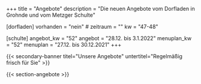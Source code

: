 +++
title       = "Angebote"
description = "Die neuen Angebote vom Dorfladen in Grohnde und vom Metzger Schulte"

[dorfladen]
    vorhanden  = "nein"
    # zeitraum   = ""
    kw         = "47-48"

[schulte]
    angebot_kw  = "52"
    angebot     = "28.12. bis 3.1.2022"
    menuplan_kw = "52"
    menuplan    = "27.12. bis 30.12.2021"
+++

{{< secondary-banner titel="Unsere Angebote" untertitel="Regelmäßig frisch für Sie" >}}

{{< section-angebote >}}
